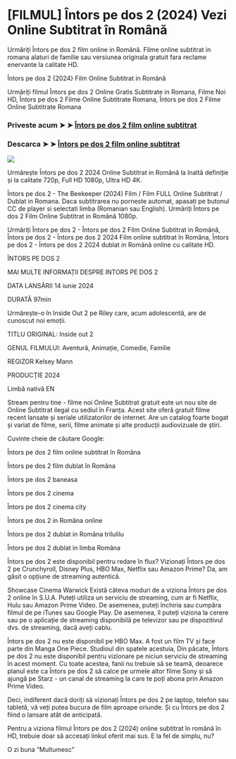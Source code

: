 # [FILMUL] Întors pe dos 2 (2024) Vezi Online Subtitrat în Română

Urmăriți Întors pe dos 2 film online in Română. Filme online subtitrat in romana alaturi de familie sau versiunea originala gratuit fara reclame enervante la calitate HD.

Întors pe dos 2 {2024} Film Online Subtitrat in Română

Urmăriți filmul Întors pe dos 2 Online Gratis Subtitrate in Romana, Filme Noi HD, Întors pe dos 2 Filme Online Subtitrate Romana, Întors pe dos 2 Filme Online Subtitrate Romana

### Priveste acum ➤ ➤ [Întors pe dos 2 film online subtitrat](https://t.co/dn2Whs4IoS)

### Descarca ➤ ➤ [Întors pe dos 2 film online subtitrat](https://t.co/dn2Whs4IoS)

<a href="https://t.co/dn2Whs4IoS"><img src="https://images.gr-assets.com/hostedimages/1625646236ra/31600646.gif" style="max-width: 100%;"></a></p>

Urmărește Întors pe dos 2 2024 Online Subtitrat in Română la înaltă definiție și la calitate 720p, Full HD 1080p, Ultra HD 4K.

Întors pe dos 2 - The Beekeeper (2024) Film / Film FULL Online Subtitrat / Dublat in Romana. Daca subtitrarea nu porneste automat, apasati pe butonul CC de player si selectati limba (Romanian sau English). Urmăriți Întors pe dos 2 Film Online Subtitrat in Română 1080p.

Urmăriți Întors pe dos 2 - Întors pe dos 2 Film Online Subtitrat in Română, Întors pe dos 2 - Întors pe dos 2 2024 Film online subtitrat în Româna, Întors pe dos 2 - Întors pe dos 2 2024 dublat in Română online cu calitate HD.

ÎNTORS PE DOS 2

MAI MULTE INFORMAȚII DESPRE INTORS PE DOS 2

DATA LANSĂRII 14 iunie 2024

DURATĂ 97min

Urmărește-o în Inside Out 2 pe Riley care, acum adolescentă, are de cunoscut noi emoții.

TITLU ORIGINAL: Inside out 2

GENUL FILMULUI: Aventură, Animație, Comedie, Familie

REGIZOR Kelsey Mann

PRODUCȚIE 2024

Limbă nativă EN

Stream pentru tine - filme noi Online Subtitrat gratuit este un nou site de Online Subtitrat ilegal cu sediul în Franța. Acest site oferă gratuit filme recent lansate și seriale utilizatorilor de internet. Are un catalog foarte bogat și variat de filme, serii, filme animate și alte producții audiovizuale de știri.

Cuvinte cheie de căutare Google:

Întors pe dos 2 film online subtitrat în Româna

Întors pe dos 2 film dublat în Româna

Întors pe dos 2 baneasa

Întors pe dos 2 cinema

Întors pe dos 2 cinema city

Întors pe dos 2 in Româna online

Întors pe dos 2 dublat in Româna trilulilu

Întors pe dos 2 dublat in limba Româna

Întors pe dos 2 este disponibil pentru redare în flux? Vizionați Întors pe dos 2 pe Crunchyroll, Disney Plus, HBO Max, Netflix sau Amazon Prime? Da, am găsit o opțiune de streaming autentică.

Showcase Cinema Warwick Există câteva moduri de a viziona Întors pe dos 2 online în S.U.A. Puteți utiliza un serviciu de streaming, cum ar fi Netflix, Hulu sau Amazon Prime Video. De asemenea, puteți închiria sau cumpăra filmul de pe iTunes sau Google Play. De asemenea, îl puteți viziona la cerere sau pe o aplicație de streaming disponibilă pe televizor sau pe dispozitivul dvs. de streaming, dacă aveți cablu.

Întors pe dos 2 nu este disponibil pe HBO Max. A fost un film TV și face parte din Manga One Piece. Studioul din spatele acestuia, Din păcate, Întors pe dos 2 nu este disponibil pentru vizionare pe niciun serviciu de streaming în acest moment. Cu toate acestea, fanii nu trebuie să se teamă, deoarece planul este ca Întors pe dos 2 să calce pe urmele altor filme Sony și să ajungă pe Starz - un canal de streaming la care te poți abona prin Amazon Prime Video.

Deci, indiferent dacă doriți să vizionați Întors pe dos 2 pe laptop, telefon sau tabletă, vă veți putea bucura de film aproape oriunde. Și cu Întors pe dos 2 fiind o lansare atât de anticipată.

Pentru a viziona filmul Întors pe dos 2 (2024) online subtitrat în română în HD, trebuie doar să accesați linkul oferit mai sus. E la fel de simplu, nu?

O zi buna “Multumesc”
